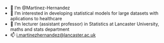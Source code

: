 - 👋 I’m @Martinez-Hernandez
- 👀 I’m interested in developing statistical models for large datasets with aplications to healthcare
- 💞️ I’m lecturer (assistant professor) in Statistics at Lancaster University, maths and stats department
- 📫 i.martinezhernandez@lancaster.ac.uk

<!---
Martinez-Hernandez/Martinez-Hernandez is a ✨ special ✨ repository because its `README.md` (this file) appears on your GitHub profile.
You can click the Preview link to take a look at your changes.
--->
